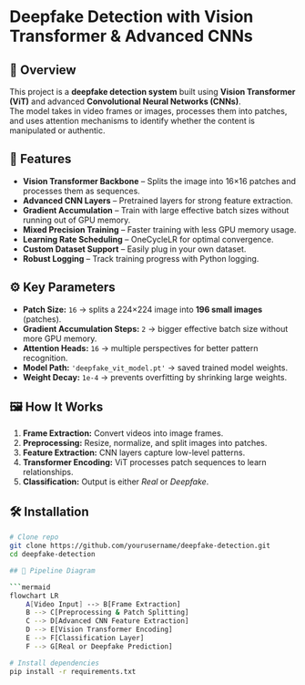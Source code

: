 # Deepfake Detection with Vision Transformer & Advanced CNNs

## 📌 Overview
This project is a **deepfake detection system** built using **Vision Transformer (ViT)** and advanced **Convolutional Neural Networks (CNNs)**.  
The model takes in video frames or images, processes them into patches, and uses attention mechanisms to identify whether the content is manipulated or authentic.

## 🚀 Features
- **Vision Transformer Backbone** – Splits the image into 16×16 patches and processes them as sequences.
- **Advanced CNN Layers** – Pretrained layers for strong feature extraction.
- **Gradient Accumulation** – Train with large effective batch sizes without running out of GPU memory.
- **Mixed Precision Training** – Faster training with less GPU memory usage.
- **Learning Rate Scheduling** – OneCycleLR for optimal convergence.
- **Custom Dataset Support** – Easily plug in your own dataset.
- **Robust Logging** – Track training progress with Python logging.


## ⚙️ Key Parameters
- **Patch Size:** `16` → splits a 224×224 image into **196 small images** (patches).
- **Gradient Accumulation Steps:** `2` → bigger effective batch size without more GPU memory.
- **Attention Heads:** `16` → multiple perspectives for better pattern recognition.
- **Model Path:** `'deepfake_vit_model.pt'` → saved trained model weights.
- **Weight Decay:** `1e-4` → prevents overfitting by shrinking large weights.

## 🖼 How It Works
1. **Frame Extraction:** Convert videos into image frames.
2. **Preprocessing:** Resize, normalize, and split images into patches.
3. **Feature Extraction:** CNN layers capture low-level patterns.
4. **Transformer Encoding:** ViT processes patch sequences to learn relationships.
5. **Classification:** Output is either *Real* or *Deepfake*.

## 🛠 Installation
```bash
# Clone repo
git clone https://github.com/yourusername/deepfake-detection.git
cd deepfake-detection

## 🔄 Pipeline Diagram

```mermaid
flowchart LR
    A[Video Input] --> B[Frame Extraction]
    B --> C[Preprocessing & Patch Splitting]
    C --> D[Advanced CNN Feature Extraction]
    D --> E[Vision Transformer Encoding]
    E --> F[Classification Layer]
    F --> G[Real or Deepfake Prediction]

# Install dependencies
pip install -r requirements.txt
